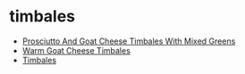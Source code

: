 # timbales

 * [Prosciutto And Goat Cheese Timbales With Mixed Greens](index/p/prosciutto-and-goat-cheese-timbales-with-mixed-greens-402.json)
 * [Warm Goat Cheese Timbales](index/w/warm-goat-cheese-timbales-104749.json)
 * [Timbales](index/t/timbales.json)
